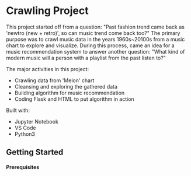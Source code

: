 Crawling Project
=================
This project started off from a question: "Past fashion trend came back as 'newtro (new + retro)', so can music trend come back too?"
The primary purpose was to crawl music data in the years 1960s~20100s from a music chart to explore and visualize. During this process, came an idea for a music recommendation system to answer another question: "What kind of modern music will a person with a playlist from the past listen to?"

The major activities in this project:
* Crawling data from 'Melon' chart
* Cleansing and exploring the gathered data
* Building algorithm for music recommendation
* Coding Flask and HTML to put algorithm in action

Built with:
* Jupyter Notebook
* VS Code
* Python3

Getting Started
---------------
#### Prerequisites

